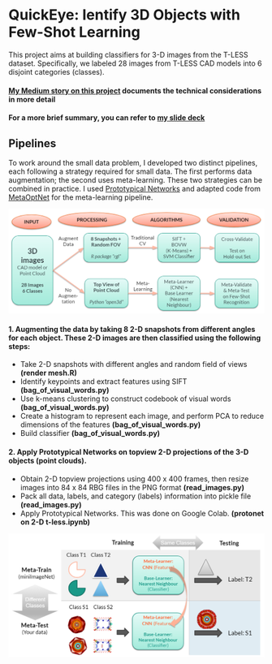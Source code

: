 # QuickEye: Ientify 3D Objects with Few-Shot Learning

This project aims at building classifiers for 3-D images from the T-LESS dataset. Specifically, we labeled 28 images from T-LESS CAD models into 6 disjoint categories (classes).

#### [My Medium story on this project](https://blog.insightdatascience.com/can-we-identify-3-d-images-using-very-little-training-data-ebae1ed1d8f9?source=friends_link&sk=701069b966d51c67e48b75854e507d9c) documents the technical considerations in more detail
#### For a more brief summary, you can refer to [my slide deck](https://docs.google.com/presentation/d/1gPI8mBHrRALxYvreQ2w6GE0USxO4yxoAEVMmDMSYpK4/edit?usp=sharing)


## Pipelines

To work around the small data problem, I developed two distinct pipelines, each following a strategy required for small data. The first performs data augmentation; the second uses meta-learning. These two strategies can be combined in practice.
I used [Prototypical Networks](https://arxiv.org/abs/1703.05175) and adapted code from [MetaOptNet](https://github.com/kjunelee/MetaOptNet) for the meta-learning pipeline.

![alt text](https://raw.githubusercontent.com/cxz222/QuickEye-repo/master/README%20images/pipeline.png)


#### 1. Augmenting the data by taking 8 2-D snapshots from different angles for each object. These 2-D images are then classified using the following steps:
* Take 2-D snapshots with different angles and random field of views **(render mesh.R)**
* Identify keypoints and extract features using SIFT **(bag_of_visual_words.py)**
* Use k-means clustering to construct codebook of visual words **(bag_of_visual_words.py)**
* Create a histogram to represent each image, and perform PCA to reduce dimensions of the features **(bag_of_visual_words.py)**
* Build classifier **(bag_of_visual_words.py)**

#### 2. Apply Prototypical Networks on topview 2-D projections of the 3-D objects (point clouds).
* Obtain 2-D topview projections using 400 x 400 frames, then resize images into 84 x 84 RBG files in the PNG format **(read_images.py)**
* Pack all data, labels, and category (labels) information into pickle file **(read_images.py)**
* Apply Prototypical Networks. This was done on Google Colab. **(protonet on 2-D t-less.ipynb)**

![alt text](https://raw.githubusercontent.com/cxz222/QuickEye-repo/master/README%20images/meta-learning.png)